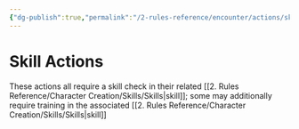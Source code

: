 ```yaml
---
{"dg-publish":true,"permalink":"/2-rules-reference/encounter/actions/skill-actions/skill-actions/"}
---
```


# Skill Actions

These actions all require a skill check in their related [[2. Rules Reference/Character Creation/Skills/Skills\|skill]]; some may additionally require training in the associated [[2. Rules Reference/Character Creation/Skills/Skills\|skill]]